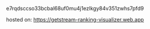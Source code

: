 e7rqdsccso33bcbal68uf0mu4j1ezlkgy84v351zwhs7pfd9

hosted on: https://getstream-ranking-visualizer.web.app
